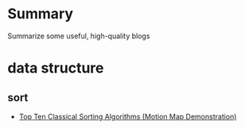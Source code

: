 # Summary
Summarize some useful, high-quality blogs
# data structure
## sort
- [Top Ten Classical Sorting Algorithms (Motion Map Demonstration)](https://www.cnblogs.com/onepixel/p/7674659.html)

